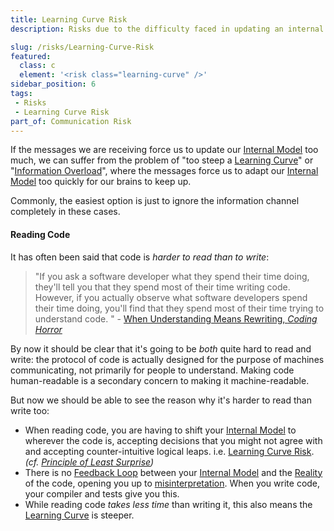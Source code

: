 ```yaml
---
title: Learning Curve Risk
description: Risks due to the difficulty faced in updating an internal model.

slug: /risks/Learning-Curve-Risk
featured: 
  class: c
  element: '<risk class="learning-curve" />'
sidebar_position: 6
tags:
 - Risks
 - Learning Curve Risk
part_of: Communication Risk
---
```


<RiskIntro fm={frontMatter} />

If the messages we are receiving force us to update our [Internal Model](/tags/Internal-Model) too much, we can suffer from the problem of "too steep a [Learning Curve](https://en.wikipedia.org/wiki/Learning_curve)" or "[Information Overload](https://en.wikipedia.org/wiki/Information_overload)", where the messages force us to adapt our [Internal Model](/tags/Internal-Model) too quickly for our brains to keep up.  

Commonly, the easiest option is just to ignore the information channel completely in these cases.

#### Reading Code

It has often been said that code is _harder to read than to write_:  

> "If you ask a software developer what they spend their time doing, they'll tell you that they spend most of their time writing code.  However, if you actually observe what software developers spend their time doing, you'll find that they spend most of their time trying to understand code. " -  [When Understanding Means Rewriting, _Coding Horror_](https://blog.codinghorror.com/when-understanding-means-rewriting/)

By now it should be clear that it's going to be _both_ quite hard to read and write:  the protocol of code is actually designed for the purpose of machines communicating, not primarily for people to understand.  Making code human-readable is a secondary concern to making it machine-readable.

But now we should be able to see the reason why it's harder to read than write too: 
 
 - When reading code, you are having to shift your [Internal Model](/tags/Internal-Model) to wherever the code is, accepting decisions that you might not agree with and accepting counter-intuitive logical leaps.  i.e. [Learning Curve Risk](/tags/Learning-Curve-Risk). _(cf. [Principle of Least Surprise](https://en.wikipedia.org/wiki/Principle_of_least_astonishment))_
 - There is no [Feedback Loop](/tags/Feedback-Loop) between your [Internal Model](/tags/Internal-Model) and the [Reality](/tags/Meeting-Reality) of the code, opening you up to [misinterpretation](/risks/Message-Risk#misinterpretation).  When you write code, your compiler and tests give you this.
 - While reading code _takes less time_ than writing it, this also means the [Learning Curve](/tags/Learning-Curve-Risk) is steeper.